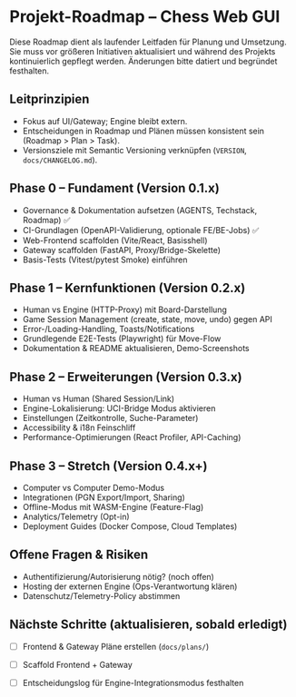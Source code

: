 # Projekt-Roadmap – Chess Web GUI

Diese Roadmap dient als laufender Leitfaden für Planung und Umsetzung. Sie muss vor größeren Initiativen aktualisiert und während des Projekts kontinuierlich gepflegt werden. Änderungen bitte datiert und begründet festhalten.

## Leitprinzipien
- Fokus auf UI/Gateway; Engine bleibt extern.
- Entscheidungen in Roadmap und Plänen müssen konsistent sein (Roadmap > Plan > Task).
- Versionsziele mit Semantic Versioning verknüpfen (`VERSION`, `docs/CHANGELOG.md`).

## Phase 0 – Fundament (Version 0.1.x)
- Governance & Dokumentation aufsetzen (AGENTS, Techstack, Roadmap) ✅
- CI-Grundlagen (OpenAPI-Validierung, optionale FE/BE-Jobs) ✅
- Web-Frontend scaffolden (Vite/React, Basisshell)
- Gateway scaffolden (FastAPI, Proxy/Bridge-Skelette)
- Basis-Tests (Vitest/pytest Smoke) einführen

## Phase 1 – Kernfunktionen (Version 0.2.x)
- Human vs Engine (HTTP-Proxy) mit Board-Darstellung
- Game Session Management (create, state, move, undo) gegen API
- Error-/Loading-Handling, Toasts/Notifications
- Grundlegende E2E-Tests (Playwright) für Move-Flow
- Dokumentation & README aktualisieren, Demo-Screenshots

## Phase 2 – Erweiterungen (Version 0.3.x)
- Human vs Human (Shared Session/Link)
- Engine-Lokalisierung: UCI-Bridge Modus aktivieren
- Einstellungen (Zeitkontrolle, Suche-Parameter)
- Accessibility & i18n Feinschliff
- Performance-Optimierungen (React Profiler, API-Caching)

## Phase 3 – Stretch (Version 0.4.x+)
- Computer vs Computer Demo-Modus
- Integrationen (PGN Export/Import, Sharing)
- Offline-Modus mit WASM-Engine (Feature-Flag)
- Analytics/Telemetry (Opt-in)
- Deployment Guides (Docker Compose, Cloud Templates)

## Offene Fragen & Risiken
- Authentifizierung/Autorisierung nötig? (noch offen)
- Hosting der externen Engine (Ops-Verantwortung klären)
- Datenschutz/Telemetry-Policy abstimmen

## Nächste Schritte (aktualisieren, sobald erledigt)
- [ ] Frontend & Gateway Pläne erstellen (`docs/plans/`)
- [ ] Scaffold Frontend + Gateway
- [ ] Entscheidungslog für Engine-Integrationsmodus festhalten

